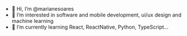 - 👋 Hi, I’m @marianesoares
- 👀 I’m interested in software and mobile development, ui/ux design and machine learning 
- 🌱 I’m currently learning React, ReactNative, Python, TypeScript... 


